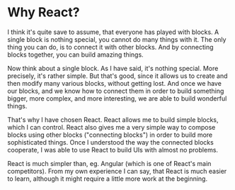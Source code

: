 # Why React?

I think it's quite save to assume, that everyone has played with blocks. A single block is nothing special, you cannot do many things with it. The only thing you can do, is to connect it with other blocks. And by connecting blocks together, you can build amazing things.

Now think about a single block. As I have said, it's nothing special. More precisely, it's rather simple. But that's good, since it allows us to create and then modify many various blocks, without getting lost. And once we have our blocks, and we know how to connect them in order to build something bigger, more complex, and more interesting, we are able to build wonderful things.

That's why I have chosen React. React allows me to build simple blocks, which I can control. React also gives me a very simple way to compose blocks using other blocks ("connecting blocks") in order to build more sophisticated things. Once I understood the way the connected blocks cooperate, I was able to use React to build UIs with almost no problems.

React is much simpler than, eg. Angular (which is one of React's main competitors). From my own experience I can say, that React is much easier to learn, although it might require a little more work at the beginning.
